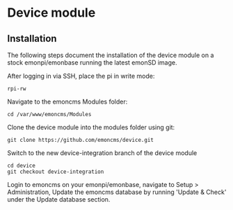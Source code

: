 # Device module

## Installation

The following steps document the installation of the device module on a stock emonpi/emonbase running the latest emonSD image.

After logging in via SSH, place the pi in write mode:

    rpi-rw
    
Navigate to the emoncms Modules folder:

    cd /var/www/emoncms/Modules
    
Clone the device module into the modules folder using git:

    git clone https://github.com/emoncms/device.git
    
Switch to the new device-integration branch of the device module

    cd device
    git checkout device-integration
    
Login to emoncms on your emonpi/emonbase, navigate to Setup > Administration, Update the emoncms database by running 'Update & Check' under the Update database section.

